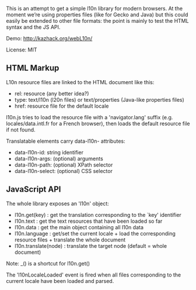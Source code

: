 This is an attempt to get a simple l10n library for modern browsers.
At the moment we’re using properties files (like for Gecko and Java) but this
could easily be extended to other file formats: the point is mainly to test the
HTML syntax and the JS API.

Demo: http://kazhack.org/webL10n/

License: MIT

HTML Markup
-----------

L10n resource files are linked to the HTML document like this:
  <link rel="resource" type="text/l10n" href="locales/data.intl" />
  <link rel="resource" type="text/l10n" href="locales/hello.intl" />

* rel: resource (any better idea?)
* type: text/l10n (l20n files) or text/properties (Java-like properties files)
* href: resource file for the default locale

l10n.js tries to load the resource file with a 'navigator.lang' suffix
(e.g. locales/data.intl.fr for a French browser), then loads the default
resource file if not found.

Translatable elements carry data-l10n- attributes:

* data-l10n-id: string identifier
* data-l10n-args: (optional) arguments
* data-l10n-path: (optional) XPath selector
* data-l10n-select: (optional) CSS selector

JavaScript API
--------------

The whole library exposes an 'l10n' object:

* l10n.get(key) : get the translation corresponding to the `key' identifier
* l10n.text     : get the text resources that have been loaded so far
* l10n.data     : get the main object containing all l10n data
* l10n.language : get/set the current locale
                  + load the corresponding resource files
                  + translate the whole document
* l10n.translate(node) : translate the target node (default = whole document)

Note: _() is a shortcut for l10n.get()

The 'l10nLocaleLoaded' event is fired when all files corresponding to the
current locale have been loaded and parsed.

